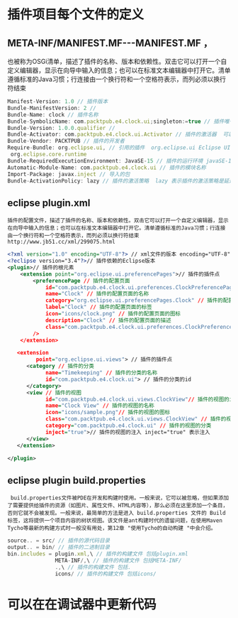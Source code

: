 # 插件项目每个文件的定义
## META-INF/MANIFEST.MF---MANIFEST.MF ，
也被称为OSGi清单，描述了插件的名称、版本和依赖性。双击它可以打开一个自定义编辑器，显示在向导中输入的信息；也可以在标准文本编辑器中打开它。清单遵循标准的Java习惯；行连接由一个换行符和一个空格符表示，而列必须以换行符结束
```javaScript
Manifest-Version: 1.0 // 插件版本
Bundle-ManifestVersion: 2 //  
Bundle-Name: clock // 插件名称
Bundle-SymbolicName: com.packtpub.e4.clock.ui;singleton:=true // 插件唯一标识 singleton:=true 表示插件只能存在一个实例
Bundle-Version: 1.0.0.qualifier // 
Bundle-Activator: com.packtpub.e4.clock.ui.Activator // 插件的激活器  可以不写  如果写了 必须是插件的入口类 否则会报错   如果没有写 则会自动查找入口类  如果没有入口类 则会报错
Bundle-Vendor: PACKTPUB // 插件的开发者
Require-Bundle: org.eclipse.ui, // 引用的插件  org.eclipse.ui Eclipse UI插件 org.eclipse.core.runtime Eclipse核心插件
 org.eclipse.core.runtime
Bundle-RequiredExecutionEnvironment: JavaSE-15 // 插件的运行环境 javaSE-15 表示运行的环境是JavaSE-15
Automatic-Module-Name: com.packtpub.e4.clock.ui // 插件的模块名称 
Import-Package: javax.inject // 导入的包 
Bundle-ActivationPolicy: lazy // 插件的激活策略  lazy 表示插件的激活策略是延迟激活(表示用户点击插件时才激活)

```

## eclipse plugin.xml
    插件的配置文件，描述了插件的名称、版本和依赖性。双击它可以打开一个自定义编辑器，显示在向导中输入的信息；也可以在标准文本编辑器中打开它。清单遵循标准的Java习惯；行连接由一个换行符和一个空格符表示，而列必须以换行符结束
    http://www.jb51.cc/xml/299075.html

```xml
<?xml version="1.0" encoding="UTF-8"?> // xml文件的版本 encoding="UTF-8" 表示编码格式
<?eclipse version="3.4"?>// 插件依赖的Eclipse版本
<plugin>// 插件的根元素
    <extension point="org.eclipse.ui.preferencePages">// 插件的插件点
        <preferencePage // 插件的配置页面
            id="com.packtpub.e4.clock.ui.preferences.ClockPreferencePage" // 插件的配置页面的id
            name="Clock" // 插件的配置页面的名称
            category="org.eclipse.ui.preferencePages.Clock" // 插件的配置页面的分类
            label="Clock" // 插件的配置页面的标签
            icon="icons/clock.png" // 插件的配置页面的图标
            description="Clock" // 插件的配置页面的描述
            class="com.packtpub.e4.clock.ui.preferences.ClockPreferencePage" // 插件的配置页面的类
        />
    </extension>

   <extension
         point="org.eclipse.ui.views"> // 插件的插件点
      <category // 插件的分类
            name="Timekeeping" // 插件的分类的名称
            id="com.packtpub.e4.clock.ui"> // 插件的分类的id
      </category>
      <view // 插件的视图
            id="com.packtpub.e4.clock.ui.views.ClockView"// 插件的视图的id
            name="Clock View" // 插件的视图的名称
            icon="icons/sample.png"// 插件的视图的图标
            class="com.packtpub.e4.clock.ui.views.ClockView" // 插件的视图的类
            category="com.packtpub.e4.clock.ui" // 插件的视图的分类
            inject="true">// 插件的视图的注入 inject="true" 表示注入
      </view>
   </extension>

</plugin>

```
## eclipse plugin build.properties
     build.properties文件被PDE在开发和构建时使用。一般来说，它可以被忽略，但如果添加了需要提供给插件的资源（如图片、属性文件、HTML内容等），那么必须在这里添加一个条目，否则它就不会被发现。一般来说，最简单的方法是进入 build.properties 文件的 Build 标签，这将提供一个项目内容的树状视图。该文件是ant构建时代的遗留问题，在使用Maven Tycho等最新的构建方式时一般没有用处，第12章 "使用Tycho的自动构建 "中会介绍。
```javaScript
source.. = src/ // 插件的源代码目录
output.. = bin/ // 插件的二进制目录
bin.includes = plugin.xml,\ // 插件的构建文件 包括plugin.xml 
               META-INF/,\ // 插件的构建文件 包括META-INF/
               .,\ // 插件的构建文件 包括.
               icons/ // 插件的构建文件 包括icons/
```

# 可以在在调试器中更新代码
